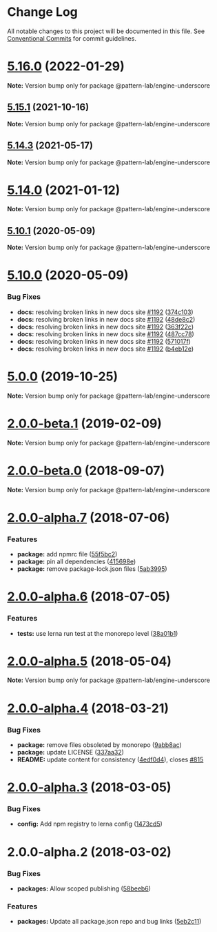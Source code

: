 # Change Log

All notable changes to this project will be documented in this file.
See [Conventional Commits](https://conventionalcommits.org) for commit guidelines.

# [5.16.0](https://github.com/pattern-lab/patternlab-node/compare/v5.15.7...v5.16.0) (2022-01-29)

**Note:** Version bump only for package @pattern-lab/engine-underscore





## [5.15.1](https://github.com/pattern-lab/patternlab-node/tree/master/packages/engine-underscore/compare/v5.15.0...v5.15.1) (2021-10-16)

**Note:** Version bump only for package @pattern-lab/engine-underscore






## [5.14.3](https://github.com/pattern-lab/patternlab-node/tree/master/packages/engine-underscore/compare/v5.14.2...v5.14.3) (2021-05-17)

**Note:** Version bump only for package @pattern-lab/engine-underscore






# [5.14.0](https://github.com/pattern-lab/patternlab-node/tree/master/packages/engine-underscore/compare/v5.13.3...v5.14.0) (2021-01-12)

**Note:** Version bump only for package @pattern-lab/engine-underscore






## [5.10.1](https://github.com/pattern-lab/patternlab-node/tree/master/packages/engine-underscore/compare/v5.10.0...v5.10.1) (2020-05-09)

**Note:** Version bump only for package @pattern-lab/engine-underscore





# [5.10.0](https://github.com/pattern-lab/patternlab-node/tree/master/packages/engine-underscore/compare/v5.9.3...v5.10.0) (2020-05-09)


### Bug Fixes

* **docs:** resolving broken links in new docs site [#1192](https://github.com/pattern-lab/patternlab-node/tree/master/packages/engine-underscore/issues/1192) ([374c103](https://github.com/pattern-lab/patternlab-node/tree/master/packages/engine-underscore/commit/374c103a59504ba239b16680f86a89b4d95e304f))
* **docs:** resolving broken links in new docs site [#1192](https://github.com/pattern-lab/patternlab-node/tree/master/packages/engine-underscore/issues/1192) ([48de8c2](https://github.com/pattern-lab/patternlab-node/tree/master/packages/engine-underscore/commit/48de8c2e134a61c0b4440375254bc9590a3e2563))
* **docs:** resolving broken links in new docs site [#1192](https://github.com/pattern-lab/patternlab-node/tree/master/packages/engine-underscore/issues/1192) ([363f22c](https://github.com/pattern-lab/patternlab-node/tree/master/packages/engine-underscore/commit/363f22c643239ef4ca48d6f5942111604fda5ead))
* **docs:** resolving broken links in new docs site [#1192](https://github.com/pattern-lab/patternlab-node/tree/master/packages/engine-underscore/issues/1192) ([487cc78](https://github.com/pattern-lab/patternlab-node/tree/master/packages/engine-underscore/commit/487cc783388043ec16ab1e54a3bfd8490038d058))
* **docs:** resolving broken links in new docs site [#1192](https://github.com/pattern-lab/patternlab-node/tree/master/packages/engine-underscore/issues/1192) ([571017f](https://github.com/pattern-lab/patternlab-node/tree/master/packages/engine-underscore/commit/571017ffafa2cf6e8fa01b7ea7effc88922b05d1))
* **docs:** resolving broken links in new docs site [#1192](https://github.com/pattern-lab/patternlab-node/tree/master/packages/engine-underscore/issues/1192) ([b4eb12e](https://github.com/pattern-lab/patternlab-node/tree/master/packages/engine-underscore/commit/b4eb12e68ceb402964a7e303610e5b0c008876ba))





# [5.0.0](https://github.com/pattern-lab/patternlab-node/tree/master/packages/engine-underscore/compare/v3.0.0-beta.3...v5.0.0) (2019-10-25)

**Note:** Version bump only for package @pattern-lab/engine-underscore






# [2.0.0-beta.1](https://github.com/pattern-lab/patternlab-node/tree/master/packages/engine-underscore/compare/@pattern-lab/engine-underscore@2.0.0-beta.0...@pattern-lab/engine-underscore@2.0.0-beta.1) (2019-02-09)

**Note:** Version bump only for package @pattern-lab/engine-underscore





<a name="2.0.0-beta.0"></a>
# [2.0.0-beta.0](https://github.com/pattern-lab/patternlab-node/tree/master/packages/engine-underscore/compare/@pattern-lab/engine-underscore@2.0.0-alpha.7...@pattern-lab/engine-underscore@2.0.0-beta.0) (2018-09-07)

**Note:** Version bump only for package @pattern-lab/engine-underscore





<a name="2.0.0-alpha.7"></a>

# [2.0.0-alpha.7](https://github.com/pattern-lab/patternlab-node/tree/master/packages/engine-underscore/compare/@pattern-lab/engine-underscore@2.0.0-alpha.6...@pattern-lab/engine-underscore@2.0.0-alpha.7) (2018-07-06)

### Features

* **package:** add npmrc file ([55f5bc2](https://github.com/pattern-lab/patternlab-node/tree/master/packages/engine-underscore/commit/55f5bc2))
* **package:** pin all dependencies ([415698e](https://github.com/pattern-lab/patternlab-node/tree/master/packages/engine-underscore/commit/415698e))
* **package:** remove package-lock.json files ([5ab3995](https://github.com/pattern-lab/patternlab-node/tree/master/packages/engine-underscore/commit/5ab3995))

<a name="2.0.0-alpha.6"></a>

# [2.0.0-alpha.6](https://github.com/pattern-lab/patternlab-node/tree/master/packages/engine-underscore/compare/@pattern-lab/engine-underscore@2.0.0-alpha.5...@pattern-lab/engine-underscore@2.0.0-alpha.6) (2018-07-05)

### Features

* **tests:** use lerna run test at the monorepo level ([38a01b1](https://github.com/pattern-lab/patternlab-node/tree/master/packages/engine-underscore/commit/38a01b1))

<a name="2.0.0-alpha.5"></a>

# [2.0.0-alpha.5](https://github.com/pattern-lab/patternlab-node/tree/master/packages/engine-underscore/compare/@pattern-lab/engine-underscore@2.0.0-alpha.4...@pattern-lab/engine-underscore@2.0.0-alpha.5) (2018-05-04)

**Note:** Version bump only for package @pattern-lab/engine-underscore

<a name="2.0.0-alpha.4"></a>

# [2.0.0-alpha.4](https://github.com/pattern-lab/patternlab-node/tree/master/packages/engine-underscore/compare/@pattern-lab/engine-underscore@2.0.0-alpha.3...@pattern-lab/engine-underscore@2.0.0-alpha.4) (2018-03-21)

### Bug Fixes

* **package:** remove files obsoleted by monorepo ([9abb8ac](https://github.com/pattern-lab/patternlab-node/tree/master/packages/engine-underscore/commit/9abb8ac))
* **package:** update LICENSE ([337aa32](https://github.com/pattern-lab/patternlab-node/tree/master/packages/engine-underscore/commit/337aa32))
* **README:** update content for consistency ([4edf0d4](https://github.com/pattern-lab/patternlab-node/tree/master/packages/engine-underscore/commit/4edf0d4)), closes [#815](https://github.com/pattern-lab/patternlab-node/tree/master/packages/engine-underscore/issues/815)

<a name="2.0.0-alpha.3"></a>

# [2.0.0-alpha.3](https://github.com/pattern-lab/patternlab-node/tree/master/packages/engine-underscore/compare/@pattern-lab/engine-underscore@2.0.0-alpha.2...@pattern-lab/engine-underscore@2.0.0-alpha.3) (2018-03-05)

### Bug Fixes

* **config:** Add npm registry to lerna config ([1473cd5](https://github.com/pattern-lab/patternlab-node/tree/master/packages/engine-underscore/commit/1473cd5))

<a name="2.0.0-alpha.2"></a>

# 2.0.0-alpha.2 (2018-03-02)

### Bug Fixes

* **packages:** Allow scoped publishing ([58beeb6](https://github.com/pattern-lab/patternlab-node/tree/master/packages/engine-underscore/commit/58beeb6))

### Features

* **packages:** Update all package.json repo and bug links ([5eb2c11](https://github.com/pattern-lab/patternlab-node/tree/master/packages/engine-underscore/commit/5eb2c11))
